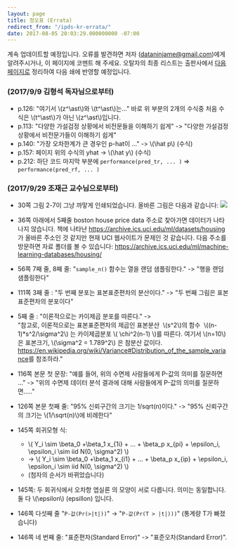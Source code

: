 ```yaml
---
layout: page
title: 정오표 (Errata)
redirect_from: "/ipds-kr-errata/"
date: 2017-08-05 20:03:29.000000000 -07:00
---
```


계속 업데이트할 예정입니다. 오류를 발견하면 저자 (dataninjame@gmail.com)에게 알려주시거나, 이 페이지에 코멘트 해 주세요. 오탈자의 최종 리스트는 출판사에서 <a href="http://jpub.tistory.com/726">다음 페이지로</a> 정리하여 다음 쇄에 반영할 예정입니다.

### (2017/9/9 김형석 독자님으로부터)
- p.126: "여기서 \\(z^\ast\\)와 \\(t^\ast\\)는..." 
    바로 위 부분의 2개의 수식중 처음 수식은 \\(t^\ast\\)가 아닌 \\(z^\ast\\)입니다.
- p.113: "다양한 가설검정 상황에서 비전문들을 이해하기 쉽게" ->  "다양한 가설검정 상황에서 비전문가들이 이해하기 쉽게"
- p.140: "가장 오차한계가 큰 경우인 p-hat이 ..." ->  \\(\hat p\\) (수식)
- p.157: 페이지 위의 수식의 yhat ->  \\(\hat y\\) (수식)
- p.212: 하단 코드 마지막 부분에 
    `performance(pred_tr, ... )` => `performance(pred_rf, ... )`

### (2017/9/29 조재근 교수님으로부터)
- 30쪽 그림 2-7이 그냥 까맣게 인쇄되었습니다. 올바른 그림은 다음과 같습니다:
    <img src="{{ site.baseurl }}/assets/2-7.png" />
- 36쪽 아래에서 5째줄 boston house price data 주소로 찾아가면 데이터가 나타나지 않습니다.
    책에 나타난 <https://archive.ics.uci.edu/ml/datasets/housing>가 올바른 주소인 것 같지만 
    현재 UCI 웹사이트가 문제인 것 같습니다. 다음 주소를 방문하면 자료 폴더를 볼 수 있습니다: 
    <https://archive.ics.uci.edu/ml/machine-learning-databases/housing/>

- 56쪽 7째 줄, 8째 줄: "`sample_n()` 함수는 열을 랜덤 샘플링한다." ->  "행을 랜덤 샘플링한다"

- 111쪽 3째 줄 : "두 번째 분포는 표본표준편차의 분산이다." ->  "두 번째 그림은 표본표준편차의 분포이다"

- 5째 줄 : "이론적으로는 카이제곱 분포를 따른다." ->  
    "참고로, 이론적으로는 표본표준편차의 제곱인 표본분산 
    \\(s^2\\)의 함수  \\((n-1)*s^2/\sigma^2\\) 는 카이제곱분포 
    \\( \chi^2(n-1) \\)를 따른다. 여기서 \\(n=10\\)은 표본크기, 
    \\(\sigma^2 = 1.789^2\\) 은 참분산 값이다. 
    <https://en.wikipedia.org/wiki/Variance#Distribution_of_the_sample_variance>를 참조하라."

- 116쪽 본문 첫 문장: "예를 들어, 위의 수면제 사람들에게 P-값의 의미를 질문하면 ..." ->  "위의 수면제 데이터 분석 결과에 대해 사람들에게 P-값의 의미를 질문하면....."

- 126쪽 본문 첫째 줄: "95% 신뢰구간의 크기는 1/sqrt(n)이다." ->  "95% 신뢰구간의 크기는 \\(1/\sqrt(n)\\)에 비례한다"

- 145쪽 회귀모형 식: 
    - \\( Y_i \sim \beta_0 +\beta_1 x_{1i} + ... + \beta_p x_{pi} + \epsilon_i, \epsilon_i \sim iid N(0, \sigma^2) \\)
    - -> \\( Y_i \sim \beta_0 +\beta_1 x_{i1} + ... + \beta_p x_{ip} + \epsilon_i, \epsilon_i \sim iid N(0, \sigma^2) \\)
    - (첨자의 순서가 바뀌었습니다)

- 145쪽: 두 회귀식에서 오차항 엡실론 의 모양이 서로 다릅니다. 의미는 동일합니다. 둘 다 \\(\epsilon\\) (epsillon) 입니다.

- 146쪽 다섯째 줄 "`P-값(Pr(>|t|))`" 
    -> "`P-값(Pr(T > |t|)))`" (통계량 T가 빠졌습니다)

- 146쪽 네 번째 줄: "표준편차(Standard Error)" -> "표준오차(Standard Error)".

